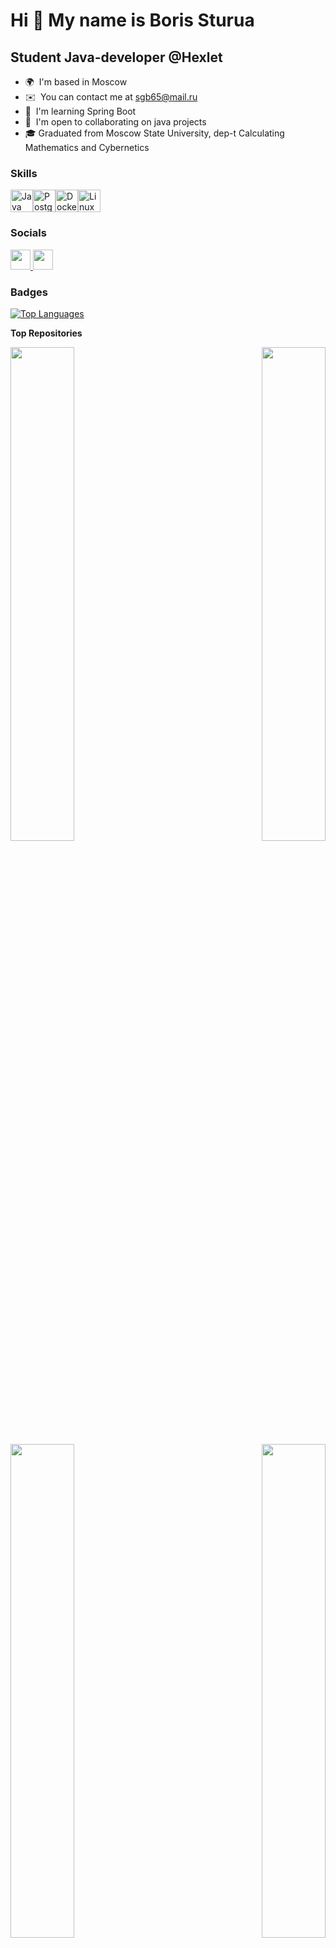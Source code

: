 Hi 👋 My name is Boris Sturua
=============================

Student Java-developer @Hexlet
-----------------------

* 🌍  I'm based in Moscow
* ✉️  You can contact me at [sgb65@mail.ru](mailto:sgb65@mail.ru)
* 🧠  I'm learning Spring Boot
* 🤝  I'm open to collaborating on java projects
* 🎓  Graduated from Moscow State University, dep-t Calculating Mathematics and Cybernetics

### Skills


<p align="left">
<a href="https://www.oracle.com/java/" target="_blank" rel="noreferrer"><img src="https://raw.githubusercontent.com/danielcranney/readme-generator/main/public/icons/skills/java-colored.svg" width="36" height="36" alt="Java" /><a href="https://www.postgresql.org/" target="_blank" rel="noreferrer"><img src="https://raw.githubusercontent.com/danielcranney/readme-generator/main/public/icons/skills/postgresql-colored.svg" width="36" height="36" alt="PostgreSQL" /></a><a href="https://www.docker.com/" target="_blank" rel="noreferrer"><img src="https://raw.githubusercontent.com/danielcranney/readme-generator/main/public/icons/skills/docker-colored.svg" width="36" height="36" alt="Docker" /></a><a href="https://www.linux.org" target="_blank" rel="noreferrer"><img src="https://raw.githubusercontent.com/danielcranney/readme-generator/main/public/icons/skills/linux-colored.svg" width="36" height="36" alt="Linux" /></a>
</p>


### Socials

<p align="left"> <a href="https://www.github.com/nuuska-muikkunen" target="_blank" rel="noreferrer"> <picture> <source media="(prefers-color-scheme: dark)" srcset="https://raw.githubusercontent.com/danielcranney/readme-generator/main/public/icons/socials/github-dark.svg" /> <source media="(prefers-color-scheme: light)" srcset="https://raw.githubusercontent.com/danielcranney/readme-generator/main/public/icons/socials/github.svg" /> <img src="https://raw.githubusercontent.com/danielcranney/readme-generator/main/public/icons/socials/github.svg" width="32" height="32" /> </picture> </a> <a href="https://www.linkedin.com/in/борис-стуруа-5728a2112" target="_blank" rel="noreferrer"> <picture> <source media="(prefers-color-scheme: dark)" srcset="https://raw.githubusercontent.com/danielcranney/readme-generator/main/public/icons/socials/linkedin-dark.svg" /> <source media="(prefers-color-scheme: light)" srcset="https://raw.githubusercontent.com/danielcranney/readme-generator/main/public/icons/socials/linkedin.svg" /> <img src="https://raw.githubusercontent.com/danielcranney/readme-generator/main/public/icons/socials/linkedin.svg" width="32" height="32" /> </picture> </a></p>

### Badges

<a href="https://github.com/nuuska-muikkunen" align="left"><img src="https://github-readme-stats.vercel.app/api/top-langs/?username=nuuska-muikkunen&langs_count=10&title_color=facc15&text_color=ffffff&icon_color=84cc16&bg_color=312e81&hide_border=true&locale=en&custom_title=Top%20%Languages" alt="Top Languages" /></a>

<b>Top Repositories</b>

<div width="100%" align="center"><a href="https://github.com/nuuska-muikkunen/java-project-78" align="left"><img align="left" width="45%" src="https://github-readme-stats.vercel.app/api/pin/?username=nuuska-muikkunen&repo=java-project-78&title_color=facc15&text_color=ffffff&icon_color=84cc16&bg_color=312e81&hide_border=true&locale=en" /></a><a href="https://github.com/nuuska-muikkunen/java-project-72" align="right"><img align="right" width="45%" src="https://github-readme-stats.vercel.app/api/pin/?username=nuuska-muikkunen&repo=java-project-72&title_color=facc15&text_color=ffffff&icon_color=84cc16&bg_color=312e81&hide_border=true&locale=en" /></a></div><br /><br /><br /><br /><br /><br /><br />

<br /><br /><br /><br /><br />

<div width="100%" align="center"><a href="https://github.com/nuuska-muikkunen/java-project-71" align="left"><img align="left" width="45%" src="https://github-readme-stats.vercel.app/api/pin/?username=nuuska-muikkunen&repo=java-project-71&title_color=facc15&text_color=ffffff&icon_color=84cc16&bg_color=312e81&hide_border=true&locale=en" /></a><a href="https://github.com/nuuska-muikkunen/java-project-61" align="right"><img align="right" width="45%" src="https://github-readme-stats.vercel.app/api/pin/?username=nuuska-muikkunen&repo=java-project-61&title_color=facc15&text_color=ffffff&icon_color=84cc16&bg_color=312e81&hide_border=true&locale=en" /></a></div>
